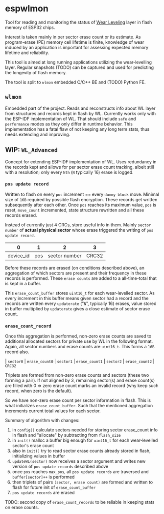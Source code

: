 # espwlmon

Tool for reading and monitoring the status of [Wear Leveling](https://docs.espressif.com/projects/esp-idf/en/latest/esp32/api-reference/storage/wear-levelling.html) layer in flash memory of ESP32 chips.

Interest is taken mainly in per sector erase count or its estimate. As program-erase (PE) memory cell lifetime is finite, knowledge of wear induced by an application is important for assessing expected memory lifetime and reliability.

This tool is aimed at long running applications utilizing the wear-levelling layer. Regular snapshots (TODO) can be captured and used for predicting the longevity of flash memory.

The tool is split to `wlmon` embedded C/C++ BE and (TODO) Python FE.

## `wlmon`
Embedded part of the project. Reads and reconstructs info about WL layer from structures and records kept in flash by WL. Currently works only with the ESP-IDF implementation of WL. That should include `safe` and `performance` modes as they only differ in runtime behavior. This implementation has a fatal flaw of not keeping any long term stats, thus needs extending and improving.


## WIP: `WL_Advanced`

Concept for extending ESP-IDF implementation of WL. Uses redundancy in the records kept and allows for per sector erase count tracking, albeit still with a resolution; only every `Nth` (`N` typically 16) erase is logged.

### `pos update record`
Written to flash on every `pos` increment == every `dummy block` move. Minimal size of `16B` required by possible flash encryption. These records get written subsequently after each other. Once `pos` reaches its maximum value, `pos` is reset, `move_count` incremented, state structure rewritten and all these records erased.

Instead of currently just 4 CRCs, store useful info in them. Mainly `sector number` of **actual physical sector** whose erase triggered the writing of `pos update record`.

| 0 | 1 | 2 | 3 |
|:-----:|:-----:|:-----:|:-----:|
| device_id | pos | sector number | CRC32 |

Before these records are erased (on conditions described above), an aggregation of which sectors are present and their frequency in these records is performed. These `erase counts` are added to a all-time-total that is kept in a buffer.

This `erase_count_buffer` stores `uint16_t` for each wear-levelled sector. As every increment in this buffer means given sector had a record and the records are written every `updaterate` ("`N`", typically 16) erases, value stored in buffer multiplied by `updaterate` gives a close estimate of sector erase count.

### `erase_count_record`

Once this aggregation is performed, non-zero erase counts are saved to additional allocated sectors for private use by WL in the following format. Again, all sector numbers and erase counts are `uint16_t`. This forms a `16B` record also.

| `sector0` | `erase_count0` | `sector1` | `erase_count1` | `sector2` | `erase_count2` | `CRC32`

Triplets are formed from non-zero erase counts and sectors (these two forming a pair). If not aligned by 3, remaining sector(s) and erase count(s) are filled with 0 => zero erase count marks an invalid record (why keep such record, when zero is the default).

So we have non-zero erase count per sector information in flash. This is what initializes `erase_count_buffer`. Such that the mentioned aggregation increments current total values for each sector.

Summary of algorithm with changes:

1. in `config()` calculate sectors needed for storing sector erase_count info in flash and "allocate" by subtracting from `flash_size`
2. in `init()` malloc a buffer big enough for `uint16_t` for each wear-levelled sector's erase count
3. also in `init()` try to read sector erase counts already stored in flash, initializing values in buffer
4. `updateWL(sector)` now receives a sector argument and writes new version of `pos update records` described above
5. once `pos` reaches `max_pos`, all `pos update records` are traversed and `buffer[sector]++` is performed
6. then triplets of pairs `(sector, erase count)` are formed and written to flash for future init of `erase_count_buffer`
7. `pos update records` are erased

TODO: second copy of `erase_count_records` to be reliable in keeping stats on erase counts.